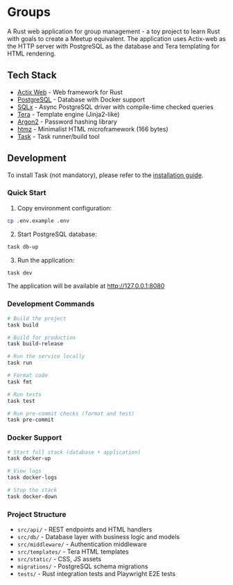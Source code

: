 # Groups

A Rust web application for group management - a toy project to learn Rust with goals to create a Meetup equivalent. The application uses Actix-web as the HTTP server with PostgreSQL as the database and Tera templating for HTML rendering.

## Tech Stack
 * [Actix Web](https://actix.rs/docs) - Web framework for Rust
 * [PostgreSQL](https://www.postgresql.org/) - Database with Docker support
 * [SQLx](https://docs.rs/sqlx/latest/sqlx/) - Async PostgreSQL driver with compile-time checked queries
 * [Tera](https://tera.netlify.app/) - Template engine (Jinja2-like)
 * [Argon2](https://docs.rs/argon2/latest/argon2/) - Password hashing library
 * [htmz](https://leanrada.com/htmz/) - Minimalist HTML microframework (166 bytes)
 * [Task](https://taskfile.dev/) - Task runner/build tool

## Development

To install Task (not mandatory), please refer to the [installation guide](https://taskfile.dev/installation/).

### Quick Start

1. Copy environment configuration:
```bash
cp .env.example .env
```

2. Start PostgreSQL database:
```bash
task db-up
```

3. Run the application:
```bash
task dev
```

The application will be available at http://127.0.0.1:8080

### Development Commands

```bash
# Build the project
task build

# Build for production
task build-release

# Run the service locally
task run

# Format code
task fmt

# Run tests
task test

# Run pre-commit checks (format and test)
task pre-commit
```

### Docker Support

```bash
# Start full stack (database + application)
task docker-up

# View logs
task docker-logs

# Stop the stack
task docker-down
```

### Project Structure
- `src/api/` - REST endpoints and HTML handlers
- `src/db/` - Database layer with business logic and models
- `src/middleware/` - Authentication middleware
- `src/templates/` - Tera HTML templates
- `src/static/` - CSS, JS assets
- `migrations/` - PostgreSQL schema migrations
- `tests/` - Rust integration tests and Playwright E2E tests